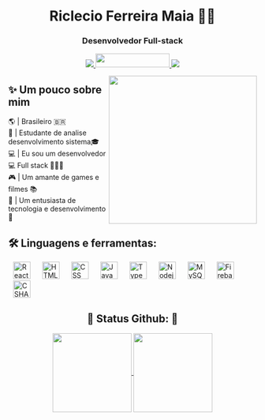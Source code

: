 <h1 align="center"> <b> Riclecio Ferreira Maia </b> 👋🏽</h1>
<h3 align="center"> <b> Desenvolvedor Full-stack  </b> </h3>

<p align="center">
 
  <a href="https://www.linkedin.com/in/riclecio-ferreira-maia-831912196/">
    <img src="https://img.shields.io/badge/LinkedIn-0077B5?style=for-the-badge&logo=linkedin&logoColor=white">
  </a>
 <a href="https://quarrelsome-metal.surge.sh/">
  <img width="150px" height="28px" src="https://user-images.githubusercontent.com/91157487/169916659-1b9d0723-7d13-4d9c-9d26-342d3953d308.png">
 </a>
  <a href="mailto:riclecioskatesk8@gmail.com">
    <img src="https://img.shields.io/badge/Gmail-D14836?style=for-the-badge&logo=gmail&logoColor=white">
  </a>
</p>


<img align="right" height="300px" src="https://user-images.githubusercontent.com/78985382/123180079-f2c6dd00-d460-11eb-9af3-8e263e58cedb.png">
  
 <h2>✨ Um pouco sobre mim </h2>
 🌎 | Brasileiro 🇧🇷 </br>
 🏫 | Estudante de analise desenvolvimento sistema🎓 </br>
 💻 | Eu sou um desenvolvedor 💻 Full stack 👨🏾‍💻 </br>
 🎮 | Um amante de games e filmes 📚</br>
 💖 | Um entusiasta de tecnologia e desenvolvimento🔬 </br>

</p>

## 🛠 Linguagens e ferramentas:

<p>
  <img height="35px" hspace="10px" alt="Reactjs" src="https://cdn.jsdelivr.net/gh/devicons/devicon/icons/react/react-original.svg">
  <img height="35px" hspace="10px" alt="HTML" src="https://cdn.jsdelivr.net/gh/devicons/devicon/icons/html5/html5-original.svg">
  <img height="35px" hspace="10px" alt="CSS" src="https://cdn.jsdelivr.net/gh/devicons/devicon/icons/css3/css3-original.svg">
  <img height="35px" hspace="10px" alt="JavaScript" src="https://cdn.jsdelivr.net/gh/devicons/devicon/icons/javascript/javascript-original.svg">
  <img height="35px" hspace="10px" alt="TypeScript" src="https://cdn.jsdelivr.net/gh/devicons/devicon/icons/typescript/typescript-original.svg">
  <img height="35px" hspace="10px" alt="Nodejs" src="https://cdn.jsdelivr.net/gh/devicons/devicon/icons/nodejs/nodejs-original.svg">
  <img height="35px" hspace="10px" alt="MySQL" src="https://cdn.jsdelivr.net/gh/devicons/devicon/icons/mysql/mysql-original.svg">
  <img height="35px" hspace="10px" alt="Firebase" src="https://cdn.jsdelivr.net/gh/devicons/devicon/icons/firebase/firebase-plain.svg">
  <img height="35px" hspace="10px" alt="CSHARP" src="https://cdn.jsdelivr.net/gh/devicons/devicon/icons/csharp/csharp-original.svg">
</p>

<h2 align="center"> 🎇 Status Github: 🎇</h2>
<p align="center">
  <a href="https://github.com/Rickferreiramaia/github-readme-stats">
    <img height="160em" align="center" src="https://github-readme-stats.vercel.app/api?username=Rickferreiramaia&show_icons=true&theme=tokyonight" />
  </a>
 
  <a href="https://github.com/Rickferreiramaia/convoychat">
    <img height="160em" align="center" src="https://github-readme-stats.vercel.app/api/top-langs/?username=Rickferreiramaia&layout=compact&langs_count=7&theme=tokyonight"/>
  </a>
</p>
